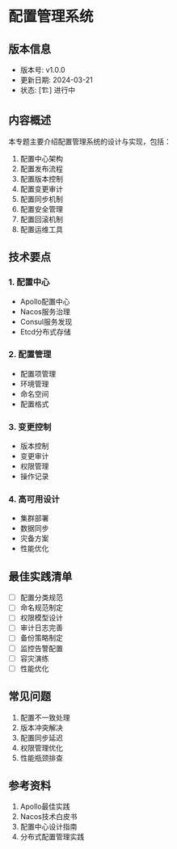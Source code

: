 # 配置管理系统

## 版本信息
- 版本号: v1.0.0
- 更新日期: 2024-03-21
- 状态: [🏗️] 进行中

## 内容概述
本专题主要介绍配置管理系统的设计与实现，包括：
1. 配置中心架构
2. 配置发布流程
3. 配置版本控制
4. 配置变更审计
5. 配置同步机制
6. 配置安全管理
7. 配置回滚机制
8. 配置运维工具

## 技术要点
### 1. 配置中心
- Apollo配置中心
- Nacos服务治理
- Consul服务发现
- Etcd分布式存储

### 2. 配置管理
- 配置项管理
- 环境管理
- 命名空间
- 配置格式

### 3. 变更控制
- 版本控制
- 变更审计
- 权限管理
- 操作记录

### 4. 高可用设计
- 集群部署
- 数据同步
- 灾备方案
- 性能优化

## 最佳实践清单
- [ ] 配置分类规范
- [ ] 命名规范制定
- [ ] 权限模型设计
- [ ] 审计日志完善
- [ ] 备份策略制定
- [ ] 监控告警配置
- [ ] 容灾演练
- [ ] 性能优化

## 常见问题
1. 配置不一致处理
2. 版本冲突解决
3. 配置同步延迟
4. 权限管理优化
5. 性能瓶颈排查

## 参考资料
1. Apollo最佳实践
2. Nacos技术白皮书
3. 配置中心设计指南
4. 分布式配置管理实践 